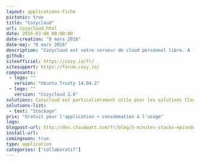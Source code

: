 ```yaml
---
layout: applications-fiche
pictonic: true
title: "Cozycloud"
url: cozycloud.html
date: 2016-03-08 00:00:00
date-creation: "8 mars 2016"
date-maj: "8 mars 2016"
description: "Cozycloud est votre serveur de cloud personnel libre. A la différence des autres serveurs cloud personnels auto-hébergeables, Cozy met l'accent sur les applications et la collaboration de ses applications autour de vos données personnelles. "
github: 
siteofficiel: https://cozy.io/fr/
sitesupport: https://forum.cozy.io/
composants:
 - logo: ""
   version: "Ubuntu Trusty 14.04.2"
 - logo: ""
   version: "Cozycloud 2.0"
solutions: Cozycloud est particulièrement utile pour les solutions Cloudwatt suivantes :
solutions-list: 
 - text: "Stockage"
prix: "Gratuit pour l'application + consommation à l'usage"
logo: 
blogpost-url: http://dev.cloudwatt.com/fr/blog/5-minutes-stacks-episode-vingt-quatre-cozycloud.html
install-url:
comingsoon: true
type: application
categories: ["collaboratif"]
---
```

